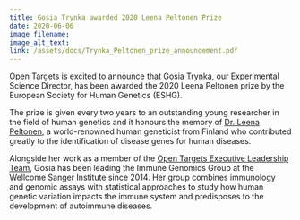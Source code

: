```yaml
---
title: Gosia Trynka awarded 2020 Leena Peltonen Prize
date: 2020-06-06
image_filename:
image_alt_text:
link: /assets/docs/Trynka_Peltonen_prize_announcement.pdf
---
```


Open Targets is excited to announce that <a href="https://www.sanger.ac.uk/person/trynka-gosia//">Gosia Trynka</a>, 
our Experimental Science Director, has been awarded the 2020 Leena Peltonen prize by 
the European Society for Human Genetics (ESHG). 

The prize is given every two years to an outstanding young researcher in the field of human genetics and it 
honours the memory of <a href="https://www.sanger.ac.uk/news_item/2010-03-11-professor-leena-peltonen-palotie-1952-2010/">Dr. Leena Peltonen</a>, a world-renowned human geneticist from Finland who contributed greatly to the 
identification of disease genes for human diseases.    

Alongside her work as a member of the <a href="/people#executive-leadership-team">Open Targets Executive Leadership Team</a>, 
Gosia has been leading the Immune Genomics Group at the Wellcome Sanger Institute since 2014. Her group combines immunology 
and genomic assays with statistical approaches to study how human genetic variation impacts the 
immune system and predisposes to the development of autoimmune diseases. 